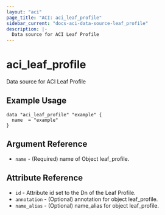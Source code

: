 ```yaml
---
layout: "aci"
page_title: "ACI: aci_leaf_profile"
sidebar_current: "docs-aci-data-source-leaf_profile"
description: |-
  Data source for ACI Leaf Profile
---
```


# aci_leaf_profile #
Data source for ACI Leaf Profile

## Example Usage ##

```hcl
data "aci_leaf_profile" "example" {
  name  = "example"
}
```
## Argument Reference ##
* `name` - (Required) name of Object leaf_profile.



## Attribute Reference

* `id` - Attribute id set to the Dn of the Leaf Profile.
* `annotation` - (Optional) annotation for object leaf_profile.
* `name_alias` - (Optional) name_alias for object leaf_profile.
